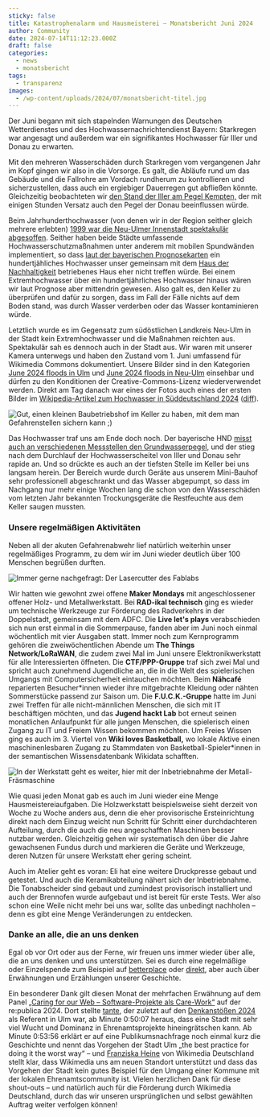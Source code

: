 ```yaml
---
sticky: false
title: Katastrophenalarm und Hausmeisterei – Monatsbericht Juni 2024
author: Community
date: 2024-07-14T11:12:23.000Z
draft: false
categories:
  - news
  - monatsbericht
tags:
  - transparenz
images: 
  - /wp-content/uploads/2024/07/monatsbericht-titel.jpg
---
```


Der Juni begann mit sich stapelnden Warnungen des Deutschen Wetterdienstes und des Hochwassernachrichtendienst Bayern: 
Starkregen war angesagt und außerdem war ein signifikantes Hochwasser für Iller und Donau zu erwarten.

Mit den mehreren Wasserschäden durch Starkregen vom vergangenen Jahr im Kopf gingen wir also in die Vorsorge. 
Es galt, die Abläufe rund um das Gebäude und die Fallrohre am Vordach rundherum zu kontrollieren und sicherzustellen, dass auch ein ergiebiger Dauerregen gut abfließen könnte. 
Gleichzeitig beobachteten wir [den Stand der Iller am Pegel Kempten,](https://www.hnd.bayern.de/pegel/iller_lech/kempten-11402001) der mit einigen Stunden Versatz auch den Pegel der Donau beeinflussen würde. 

Beim Jahrhunderthochwasser (von denen wir in der Region seither gleich mehrere erlebten) [1999 war die Neu-Ulmer Innenstadt spektakulär abgesoffen](https://www.swr.de/swraktuell/baden-wuerttemberg/ulm/rueckblick-hochwasser-pfingsten-1999-neu-ulm-100.html). 
Seither haben beide Städte umfassende Hochwasserschutzmaßnahmen unter anderem mit mobilen Spundwänden implementiert, so dass [laut der bayerischen Prognosekarten](https://www.lfu.bayern.de/wasser/hw_ue_gebiete/info_uegef_gebiete_uab/index.htm) ein hundertjähliches Hochwasser unser gemeinsam mit dem [Haus der Nachhaltigkeit](https://www.h-d-n.org/) betriebenes Haus eher nicht treffen würde. 
Bei einem Extremhochwasser über ein hundertjährliches Hochwasser hinaus wären wir laut Prognose aber mittendrin gewesen. 
Also galt es, den Keller zu überprüfen und dafür zu sorgen, dass im Fall der Fälle nichts auf dem Boden stand, was durch Wasser verderben oder das Wasser kontaminieren würde.

Letztlich wurde es im Gegensatz zum südöstlichen Landkreis Neu-Ulm in der Stadt kein Extremhochwasser und die Maßnahmen reichten aus. 
Spektakulär sah es dennoch auch in der Stadt aus. 
Wir waren mit unserer Kamera unterwegs und haben den Zustand vom 1. Juni umfassend für Wikimedia Commons dokumentiert. 
Unsere Bilder sind in den Kategorien [June 2024 floods in Ulm](https://commons.wikimedia.org/wiki/Category:June_2024_floods_in_Ulm) und [June 2024 floods in Neu-Ulm](https://commons.wikimedia.org/wiki/Category:June_2024_floods_in_Neu-Ulm) einsehbar und dürfen zu den Konditionen der Creative-Commons-Lizenz wiederverwendet werden. 
Direkt am Tag danach war eines der Fotos auch eines der ersten Bilder im [Wikipedia-Artikel zum Hochwasser in Süddeutschland 2024](https://de.wikipedia.org/wiki/Hochwasser_in_S%C3%BCddeutschland_2024) ([diff](https://de.wikipedia.org/w/index.php?title=Hochwasser_in_S%C3%BCddeutschland_2024&diff=prev&oldid=245561888)).

![Gut, einen kleinen Baubetriebshof im Keller zu haben, mit dem man Gefahrenstellen sichern kann ;)](/wp-content/uploads/2024/07/monatsbericht-bauhof.jpg)

Das Hochwasser traf uns am Ende doch noch. Der bayerische HND [misst auch an verschiedenen Messstellen den Grundwasserpegel,](https://www.hnd.bayern.de/grundwasser) und der stieg nach dem Durchlauf der Hochwasserscheitel von Iller und Donau sehr rapide an. 
Und so drückte es auch an der tiefsten Stelle im Keller bei uns langsam herein. 
Der Bereich wurde durch Geräte aus unserem Mini-Bauhof sehr professionell abgeschrankt und das Wasser abgepumpt, so dass im Nachgang nur mehr einige Wochen lang die schon von den Wasserschäden vom letzten Jahr bekannten Trockungsgeräte die Restfeuchte aus dem Keller saugen mussten.

### Unsere regelmäßigen Aktivitäten

Neben all der akuten Gefahrenabwehr lief natürlich weiterhin unser regelmäßiges Programm, zu dem wir im Juni wieder deutlich über 100 Menschen begrüßen durften.

![Immer gerne nachgefragt: Der Lasercutter des Fablabs](/wp-content/uploads/2024/07/monatsbericht-maker.jpg)

Wir hatten wie gewohnt zwei offene **Maker Mondays** mit angeschlossener offener Holz- und Metallwerkstatt.
Bei **RAD-ikal technisch** ging es wieder um technische Werkzeuge zur Förderung des Radverkehrs in der Doppelstadt, gemeinsam mit dem ADFC. 
Die **Live let's plays** verabschieden sich nun erst einmal in die Sommerpause, fanden aber im Juni noch einmal wöchentlich mit vier Ausgaben statt. 
Immer noch zum Kernprogramm gehören die zweiwöchentlichen Abende um **The Things Network/LoRaWAN**, die zudem zwei Mal im Juni unsere Elektronikwerkstatt für alle Interessierten öffneten. 
Die **CTF/PPP-Gruppe** traf sich zwei Mal und spricht auch zunehmend Jugendliche an, die in die Welt des spielerischen Umgangs mit  Computersicherheit eintauchen möchten. 
Beim **Nähcafé** reparierten Besucher\*innen wieder ihre mitgebrachte Kleidung oder nähten Sommerstücke passend zur Saison um. 
Die **F.U.C.K.-Gruppe** hatte im Juni zwei Treffen für alle nicht-männlichen Menschen, die sich mit IT beschäftigen möchten, und das **Jugend hackt Lab** bot erneut seinen monatlichen Anlaufpunkt für alle jungen Menschen, die spielerisch einen Zugang zu IT und Freiem Wissen bekommen möchten. 
Um Freies Wissen ging es auch im 3. Viertel von **Wiki loves Basketball,** wo lokale Aktive einen maschinenlesbaren Zugang zu Stammdaten von Basketball-Spieler\*innen in der semantischen Wissensdatenbank Wikidata schafften.

![In der Werkstatt geht es weiter, hier mit der Inbetriebnahme der Metall-Fräsmaschine](/wp-content/uploads/2024/07/monatsbericht-werkstatt.jpg)

Wie quasi jeden Monat gab es auch im Juni wieder eine Menge Hausmeistereiaufgaben.
Die Holzwerkstatt beispielsweise sieht derzeit von Woche zu Woche anders aus, denn die eher provisorische Ersteinrichtung direkt nach dem Einzug weicht nun Schritt für Schritt einer durchdachteren Aufteilung, durch die auch die neu angeschafften Maschinen besser nutzbar werden.
Gleichzeitig gehen wir systematisch den über die Jahre gewachsenen Fundus durch und markieren die Geräte und Werkzeuge, deren Nutzen für unsere Werkstatt eher gering scheint.

Auch im Atelier geht es voran: Eli hat eine weitere Druckpresse gebaut und getestet.
Und auch die Keramikabteilung nähert sich der Inbetriebnahme.
Die Tonabscheider sind gebaut und zumindest provisorisch installiert und auch der Brennofen wurde aufgebaut und ist bereit für erste Tests.
Wer also schon eine Weile nicht mehr bei uns war, sollte das unbedingt nachholen – denn es gibt eine Menge Veränderungen zu entdecken.

### Danke an alle, die an uns denken

Egal ob vor Ort oder aus der Ferne, wir freuen uns immer wieder über alle, die an uns denken und uns unterstützen. 
Sei es durch eine regelmäßige oder Einzelspende zum Beispiel auf [betterplace](https://www.betterplace.org/de/projects/85727-das-temporaerhaus-gestaltet-selbstbestimmte-stadtentwicklung-mit) oder [direkt](https://temporaerhaus.de/spenden/), aber auch über Erwähnungen und Erzählungen unserer Geschichte.

Ein besonderer Dank gilt diesen Monat der mehrfachen Erwähnung auf dem Panel [„Caring for our Web – Software-Projekte als Care-Work“](http://cdn.re-publica.com/de/session/caring-our-web-software-projekte-als-care-work-0) auf der re:publica 2024. 
Dort stellte [tante](https://tante.cc/), der zuletzt auf den [Denkanstößen 2024](https://ulmer-denkanstoesse.de/juergen-geuter/) als Referent in Ulm war, ab Minute 0:50:07 heraus, dass eine Stadt mit sehr viel Wucht und Dominanz in Ehrenamtsprojekte hineingrätschen kann. 
Ab Minute 0:53:56 erklärt er auf eine Publikumsnachfrage noch einmal kurz die Geschichte und nennt das Vorgehen der Stadt Ulm „the best practice for doing it the worst way“ – und [Franziska Heine](https://de.wikipedia.org/wiki/Franziska_Heine) von Wikimedia Deutschland stellt klar, dass Wikimedia uns am neuen Standort unterstützt und dass das Vorgehen der Stadt kein gutes Beispiel für den Umgang einer Kommune mit der lokalen Ehrenamtscommunity ist. 
Vielen herzlichen Dank für diese shout-outs – und natürlich auch für die Förderung durch Wikimedia Deutschland, durch das wir unseren ursprünglichen und selbst gewählten Auftrag weiter verfolgen können!
